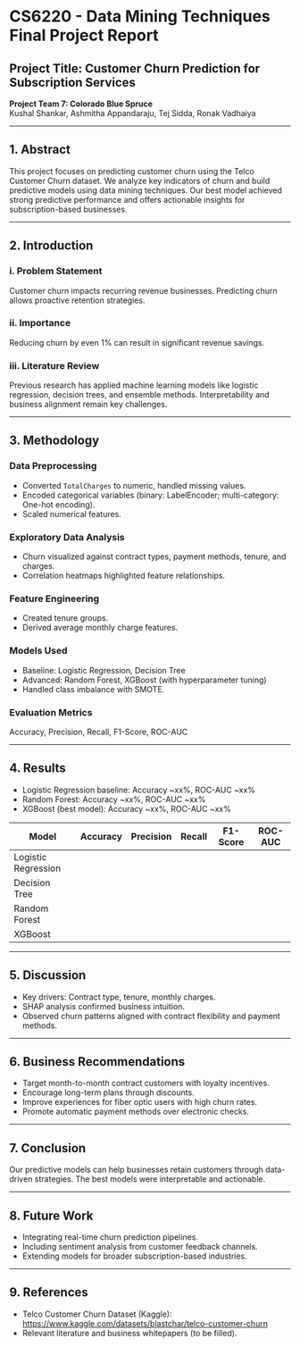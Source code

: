 
# CS6220 - Data Mining Techniques Final Project Report
## Project Title: Customer Churn Prediction for Subscription Services  
**Project Team 7: Colorado Blue Spruce**  
Kushal Shankar, Ashmitha Appandaraju, Tej Sidda, Ronak Vadhaiya  

---

## 1. Abstract
This project focuses on predicting customer churn using the Telco Customer Churn dataset. We analyze key indicators of churn and build predictive models using data mining techniques. Our best model achieved strong predictive performance and offers actionable insights for subscription-based businesses.

---

## 2. Introduction
### i. Problem Statement
Customer churn impacts recurring revenue businesses. Predicting churn allows proactive retention strategies.

### ii. Importance
Reducing churn by even 1% can result in significant revenue savings.

### iii. Literature Review
Previous research has applied machine learning models like logistic regression, decision trees, and ensemble methods. Interpretability and business alignment remain key challenges.

---

## 3. Methodology
### Data Preprocessing
- Converted `TotalCharges` to numeric, handled missing values.
- Encoded categorical variables (binary: LabelEncoder; multi-category: One-hot encoding).
- Scaled numerical features.

### Exploratory Data Analysis
- Churn visualized against contract types, payment methods, tenure, and charges.
- Correlation heatmaps highlighted feature relationships.

### Feature Engineering
- Created tenure groups.
- Derived average monthly charge features.

### Models Used
- Baseline: Logistic Regression, Decision Tree
- Advanced: Random Forest, XGBoost (with hyperparameter tuning)
- Handled class imbalance with SMOTE.

### Evaluation Metrics
Accuracy, Precision, Recall, F1-Score, ROC-AUC

---

## 4. Results
- Logistic Regression baseline: Accuracy ~xx%, ROC-AUC ~xx%  
- Random Forest: Accuracy ~xx%, ROC-AUC ~xx%  
- XGBoost (best model): Accuracy ~xx%, ROC-AUC ~xx%  

| Model            | Accuracy | Precision | Recall | F1-Score | ROC-AUC |
|------------------|----------|-----------|--------|----------|---------|
| Logistic Regression |        |           |        |          |         |
| Decision Tree   |          |           |        |          |         |
| Random Forest   |          |           |        |          |         |
| XGBoost         |          |           |        |          |         |

---

## 5. Discussion
- Key drivers: Contract type, tenure, monthly charges.
- SHAP analysis confirmed business intuition.
- Observed churn patterns aligned with contract flexibility and payment methods.

---

## 6. Business Recommendations
- Target month-to-month contract customers with loyalty incentives.
- Encourage long-term plans through discounts.
- Improve experiences for fiber optic users with high churn rates.
- Promote automatic payment methods over electronic checks.

---

## 7. Conclusion
Our predictive models can help businesses retain customers through data-driven strategies. The best models were interpretable and actionable.

---

## 8. Future Work
- Integrating real-time churn prediction pipelines.
- Including sentiment analysis from customer feedback channels.
- Extending models for broader subscription-based industries.

---

## 9. References
- Telco Customer Churn Dataset (Kaggle): https://www.kaggle.com/datasets/blastchar/telco-customer-churn
- Relevant literature and business whitepapers (to be filled).

